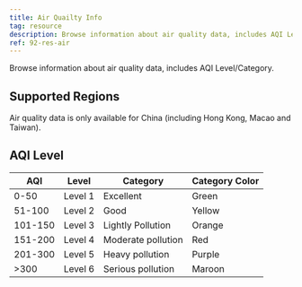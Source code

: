 ```yaml
---
title: Air Quailty Info
tag: resource
description: Browse information about air quality data, includes AQI Level/Category.
ref: 92-res-air
---
```


Browse information about air quality data, includes AQI Level/Category.

## Supported Regions

Air quality data is only available for China (including Hong Kong, Macao and Taiwan).

## AQI Level

| AQI | Level | Category | Category Color |
| ------- | ---- | -------- | -------- |
| 0-50 | Level 1 | Excellent | Green |
| 51-100 | Level 2 | Good | Yellow |
| 101-150 | Level 3 | Lightly Pollution | Orange |
| 151-200 | Level 4 | Moderate pollution | Red |
| 201-300 | Level 5 | Heavy pollution | Purple |
| >300 | Level 6 | Serious pollution | Maroon |